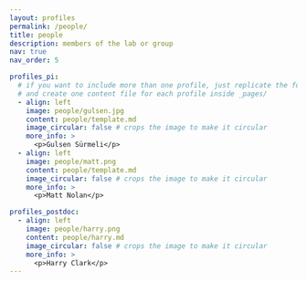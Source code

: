 ```yaml
---
layout: profiles
permalink: /people/
title: people
description: members of the lab or group
nav: true
nav_order: 5

profiles_pi:
  # if you want to include more than one profile, just replicate the following block
  # and create one content file for each profile inside _pages/
  - align: left
    image: people/gulsen.jpg
    content: people/template.md
    image_circular: false # crops the image to make it circular
    more_info: >
      <p>Gulsen Sürmeli</p>
  - align: left
    image: people/matt.png
    content: people/template.md
    image_circular: false # crops the image to make it circular
    more_info: >
      <p>Matt Nolan</p>

profiles_postdoc:
  - align: left
    image: people/harry.png
    content: people/harry.md
    image_circular: false # crops the image to make it circular
    more_info: >
      <p>Harry Clark</p>
---
```

